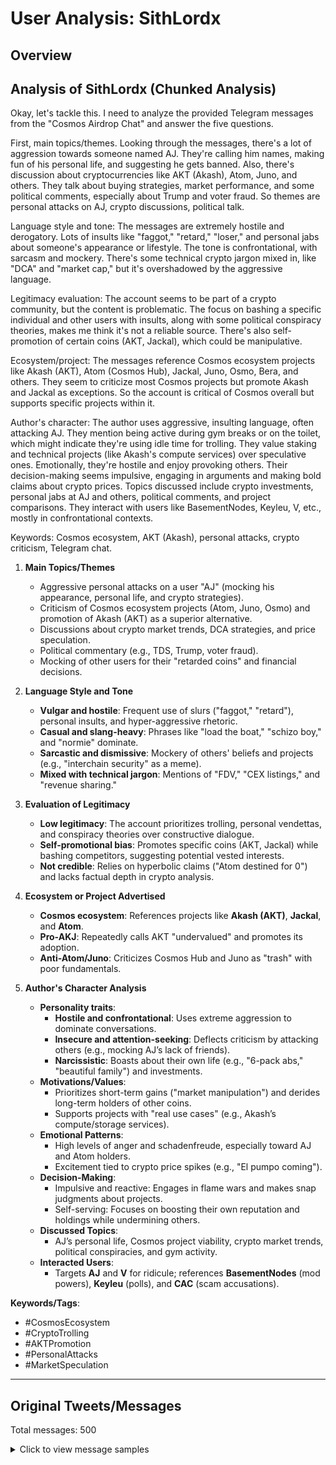 # User Analysis: SithLordx

## Overview

## Analysis of SithLordx (Chunked Analysis)

<think>
Okay, let's tackle this. I need to analyze the provided Telegram messages from the "Cosmos Airdrop Chat" and answer the five questions.

First, main topics/themes. Looking through the messages, there's a lot of aggression towards someone named AJ. They're calling him names, making fun of his personal life, and suggesting he gets banned. Also, there's discussion about cryptocurrencies like AKT (Akash), Atom, Juno, and others. They talk about buying strategies, market performance, and some political comments, especially about Trump and voter fraud. So themes are personal attacks on AJ, crypto discussions, political talk.

Language style and tone: The messages are extremely hostile and derogatory. Lots of insults like "faggot," "retard," "loser," and personal jabs about someone's appearance or lifestyle. The tone is confrontational, with sarcasm and mockery. There's some technical crypto jargon mixed in, like "DCA" and "market cap," but it's overshadowed by the aggressive language.

Legitimacy evaluation: The account seems to be part of a crypto community, but the content is problematic. The focus on bashing a specific individual and other users with insults, along with some political conspiracy theories, makes me think it's not a reliable source. There's also self-promotion of certain coins (AKT, Jackal), which could be manipulative.

Ecosystem/project: The messages reference Cosmos ecosystem projects like Akash (AKT), Atom (Cosmos Hub), Jackal, Juno, Osmo, Bera, and others. They seem to criticize most Cosmos projects but promote Akash and Jackal as exceptions. So the account is critical of Cosmos overall but supports specific projects within it.

Author's character: The author uses aggressive, insulting language, often attacking AJ. They mention being active during gym breaks or on the toilet, which might indicate they're using idle time for trolling. They value staking and technical projects (like Akash's compute services) over speculative ones. Emotionally, they're hostile and enjoy provoking others. Their decision-making seems impulsive, engaging in arguments and making bold claims about crypto prices. Topics discussed include crypto investments, personal jabs at AJ and others, political comments, and project comparisons. They interact with users like BasementNodes, Keyleu, V, etc., mostly in confrontational contexts.

Keywords: Cosmos ecosystem, AKT (Akash), personal attacks, crypto criticism, Telegram chat.
</think>

1. **Main Topics/Themes**  
   - Aggressive personal attacks on a user "AJ" (mocking his appearance, personal life, and crypto strategies).  
   - Criticism of Cosmos ecosystem projects (Atom, Juno, Osmo) and promotion of Akash (AKT) as a superior alternative.  
   - Discussions about crypto market trends, DCA strategies, and price speculation.  
   - Political commentary (e.g., TDS, Trump, voter fraud).  
   - Mocking of other users for their "retarded coins" and financial decisions.  

2. **Language Style and Tone**  
   - **Vulgar and hostile**: Frequent use of slurs ("faggot," "retard"), personal insults, and hyper-aggressive rhetoric.  
   - **Casual and slang-heavy**: Phrases like "load the boat," "schizo boy," and "normie" dominate.  
   - **Sarcastic and dismissive**: Mockery of others' beliefs and projects (e.g., "interchain security" as a meme).  
   - **Mixed with technical jargon**: Mentions of "FDV," "CEX listings," and "revenue sharing."  

3. **Evaluation of Legitimacy**  
   - **Low legitimacy**: The account prioritizes trolling, personal vendettas, and conspiracy theories over constructive dialogue.  
   - **Self-promotional bias**: Promotes specific coins (AKT, Jackal) while bashing competitors, suggesting potential vested interests.  
   - **Not credible**: Relies on hyperbolic claims ("Atom destined for 0") and lacks factual depth in crypto analysis.  

4. **Ecosystem or Project Advertised**  
   - **Cosmos ecosystem**: References projects like **Akash (AKT)**, **Jackal**, and **Atom**.  
   - **Pro-AKJ**: Repeatedly calls AKT "undervalued" and promotes its adoption.  
   - **Anti-Atom/Juno**: Criticizes Cosmos Hub and Juno as "trash" with poor fundamentals.  

5. **Author's Character Analysis**  
   - **Personality traits**:  
     - **Hostile and confrontational**: Uses extreme aggression to dominate conversations.  
     - **Insecure and attention-seeking**: Deflects criticism by attacking others (e.g., mocking AJ’s lack of friends).  
     - **Narcissistic**: Boasts about their own life (e.g., "6-pack abs," "beautiful family") and investments.  
   - **Motivations/Values**:  
     - Prioritizes short-term gains ("market manipulation") and derides long-term holders of other coins.  
     - Supports projects with "real use cases" (e.g., Akash’s compute/storage services).  
   - **Emotional Patterns**:  
     - High levels of anger and schadenfreude, especially toward AJ and Atom holders.  
     - Excitement tied to crypto price spikes (e.g., "El pumpo coming").  
   - **Decision-Making**:  
     - Impulsive and reactive: Engages in flame wars and makes snap judgments about projects.  
     - Self-serving: Focuses on boosting their own reputation and holdings while undermining others.  
   - **Discussed Topics**:  
     - AJ’s personal life, Cosmos project viability, crypto market trends, political conspiracies, and gym activity.  
   - **Interacted Users**:  
     - Targets **AJ** and **V** for ridicule; references **BasementNodes** (mod powers), **Keyleu** (polls), and **CAC** (scam accusations).  

**Keywords/Tags**:  
- #CosmosEcosystem  
- #CryptoTrolling  
- #AKTPromotion  
- #PersonalAttacks  
- #MarketSpeculation
---
## Original Tweets/Messages

Total messages: 500

<details>
<summary>Click to view message samples</summary>

| Type | Content |
|------|---------|
| telegram_message | {"message_id": 1074186, "text": "With mod powers I\u2019d send all the B2s in", "date": "2025-06-25T15:29:10+00:00", "channel": {"id": 1540576068, "title": "Cosmos Airdrop Chat", "username": "Cosmo... |
| telegram_message | {"message_id": 1073910, "text": "IMO", "date": "2025-06-24T21:48:01+00:00", "channel": {"id": 1540576068, "title": "Cosmos Airdrop Chat", "username": "CosmosAirdrops", "participants_count": null, "... |
| telegram_message | {"message_id": 1073583, "text": "Been awhile since I\u2019ve seen you", "date": "2025-06-23T17:36:13+00:00", "channel": {"id": 1540576068, "title": "Cosmos Airdrop Chat", "username": "CosmosAirdrop... |
| telegram_message | {"message_id": 1072710, "text": "Might as well call me Elon musk", "date": "2025-06-20T16:13:40+00:00", "channel": {"id": 1540576068, "title": "Cosmos Airdrop Chat", "username": "CosmosAirdrops", "... |
| telegram_message | {"message_id": 1072602, "text": "You\u2019re not wrong", "date": "2025-06-20T15:48:43+00:00", "channel": {"id": 1540576068, "title": "Cosmos Airdrop Chat", "username": "CosmosAirdrops", "participan... |
| telegram_message | {"message_id": 1072250, "text": "That\u2019s very sad. Once i left cosmos price chat did i ever return? No. \n\nHe has no friends", "date": "2025-06-19T17:08:55+00:00", "channel": {"id": 1540576068... |
| telegram_message | {"message_id": 1072155, "text": "", "date": "2025-06-19T14:39:53+00:00", "channel": {"id": 1540576068, "title": "Cosmos Airdrop Chat", "username": "CosmosAirdrops", "participants_count": null, "typ... |
| telegram_message | {"message_id": 1069985, "text": "", "date": "2025-06-10T21:09:58+00:00", "channel": {"id": 1540576068, "title": "Cosmos Airdrop Chat", "username": "CosmosAirdrops", "participants_count": null, "typ... |
| telegram_message | {"message_id": 1068662, "text": "", "date": "2025-06-02T06:29:26+00:00", "channel": {"id": 1540576068, "title": "Cosmos Airdrop Chat", "username": "CosmosAirdrops", "participants_count": null, "typ... |
| telegram_message | {"message_id": 1066580, "text": "Dydx flipped to cosmos and died lol", "date": "2025-05-24T18:54:33+00:00", "channel": {"id": 1540576068, "title": "Cosmos Airdrop Chat", "username": "CosmosAirdrops... |
| telegram_message | {"message_id": 1064185, "text": "Now you want me to shut it when you @ me. You\u2019re a man full of pure Down syndrome", "date": "2025-05-12T21:13:16+00:00", "channel": {"id": 1540576068, "title":... |
| telegram_message | {"message_id": 1064056, "text": "Again keep crying.", "date": "2025-05-12T00:32:21+00:00", "channel": {"id": 1540576068, "title": "Cosmos Airdrop Chat", "username": "CosmosAirdrops", "participants_... |
| telegram_message | {"message_id": 1063436, "text": "Another RIP COSMOS lol", "date": "2025-05-08T05:28:57+00:00", "channel": {"id": 1540576068, "title": "Cosmos Airdrop Chat", "username": "CosmosAirdrops", "participa... |
| telegram_message | {"message_id": 1062204, "text": "/p AKT", "date": "2025-05-01T23:41:49+00:00", "channel": {"id": 1540576068, "title": "Cosmos Airdrop Chat", "username": "CosmosAirdrops", "participants_count": null... |
| telegram_message | {"message_id": 1059541, "text": "Not at all. You can get a IPhone 16e 128Gs for $599.", "date": "2025-04-17T06:16:50+00:00", "channel": {"id": 1540576068, "title": "Cosmos Airdrop Chat", "username"... |
| telegram_message | {"message_id": 1057209, "text": "Like please please please more pain", "date": "2025-04-07T06:59:42+00:00", "channel": {"id": 1540576068, "title": "Cosmos Airdrop Chat", "username": "CosmosAirdrops... |
| telegram_message | {"message_id": 1056690, "text": "And people are leaving cosmos lol", "date": "2025-04-04T18:24:36+00:00", "channel": {"id": 1540576068, "title": "Cosmos Airdrop Chat", "username": "CosmosAirdrops",... |
| telegram_message | {"message_id": 1055781, "text": "Why are you talking to yourself", "date": "2025-03-30T16:18:54+00:00", "channel": {"id": 1540576068, "title": "Cosmos Airdrop Chat", "username": "CosmosAirdrops", "... |
| telegram_message | {"message_id": 1054854, "text": "If the token does well on Base it should be easy to obviously get listed on Coinbase", "date": "2025-03-23T22:13:00+00:00", "channel": {"id": 1540576068, "title": "... |
| telegram_message | {"message_id": 1054290, "text": "Many people shit on jackal due to price right now but i like actual products that people can use/ need. I also don\u2019t have a short term views either like most."... |

</details>
